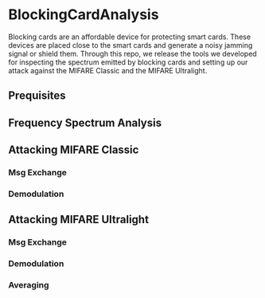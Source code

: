# BlockingCardAnalysis

Blocking cards are an affordable device for protecting smart cards. These devices are placed close to the smart cards and generate a noisy jamming signal or shield them.
Through this repo, we release the tools we developed for inspecting the spectrum emitted by blocking cards and setting up our attack against the MIFARE Classic and the MIFARE Ultralight.

## Prequisites

## Frequency Spectrum Analysis

## Attacking MIFARE Classic

### Msg Exchange

### Demodulation

## Attacking MIFARE Ultralight

### Msg Exchange

### Demodulation

### Averaging
